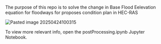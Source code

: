 The purpose of this repo is to solve the change in Base Flood Eelevation equation for floodways for proposes condition plan in HEC-RAS

![Pasted image 20250424100315](https://github.com/user-attachments/assets/7bef14d5-762f-48a0-a91c-546a2b94ace5)

To view more relevant info, open the postProcessing.ipynb Jupyter Notebook.
